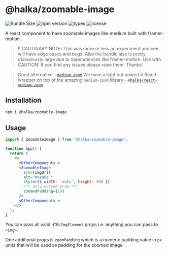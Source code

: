 # @halka/zoomable-image

![Bundle Size](https://badgen.net/bundlephobia/minzip/@halka/zoomable-image) ![npm version](https://badgen.net/npm/v/@halka/zoomable-image) ![types](https://badgen.net/npm/types/@halka/zoomable-image) ![license](https://badgen.net/github/license/halka-org/zoomable-image)

A react component to have zoomable images like medium built with framer-motion.

> !! CAUTINARY NOTE: This was more or less an experiment and ~~can~~ will have edge cases and bugs. Also the bundle size is pretty obnoxiously large due to dependencies like framer-motion. Use with CAUTION! If you find any issues please raise them. Thanks!

> Good alternative - [`medium-zoom`](https://github.com/francoischalifour/medium-zoom)
> We have a light but powerful React wrapper on top of the amazing `medium-zoom` library - [`@halka/react-medium-zoom`](https://github.com/halka-org/react-medium-zoom)

## Installation

```sh
npm i @halka/zoomable-image
```

## Usage

```jsx
import { ZoomableImage } from '@halka/zoomable-image';

function App() {
  return (
    <>
      <OtherComponents >
      <ZoomableImage
        src={imgUrl}
        alt="mosque "
        style={{ width: 'auto', height: 400 }}
        /** only custom prop **/
        zoomedPadding={20}
      />
      <OtherComponents >
    </>
  );
}
```

You can pass all valid `HTMLImgElement` props i.e. anything you can pass to `<img>`.

One additional props is `zoomPadding` which is a numeric padding value in `px` units that will be used as padding for the zoomed image.
